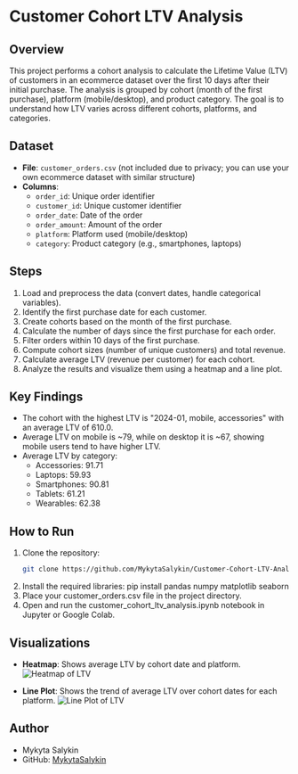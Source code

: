 # Customer Cohort LTV Analysis

## Overview
This project performs a cohort analysis to calculate the Lifetime Value (LTV) of customers in an ecommerce dataset over the first 10 days after their initial purchase. The analysis is grouped by cohort (month of the first purchase), platform (mobile/desktop), and product category. The goal is to understand how LTV varies across different cohorts, platforms, and categories.

## Dataset
- **File**: `customer_orders.csv` (not included due to privacy; you can use your own ecommerce dataset with similar structure)
- **Columns**:
  - `order_id`: Unique order identifier
  - `customer_id`: Unique customer identifier
  - `order_date`: Date of the order
  - `order_amount`: Amount of the order
  - `platform`: Platform used (mobile/desktop)
  - `category`: Product category (e.g., smartphones, laptops)

## Steps
1. Load and preprocess the data (convert dates, handle categorical variables).
2. Identify the first purchase date for each customer.
3. Create cohorts based on the month of the first purchase.
4. Calculate the number of days since the first purchase for each order.
5. Filter orders within 10 days of the first purchase.
6. Compute cohort sizes (number of unique customers) and total revenue.
7. Calculate average LTV (revenue per customer) for each cohort.
8. Analyze the results and visualize them using a heatmap and a line plot.

## Key Findings
- The cohort with the highest LTV is "2024-01, mobile, accessories" with an average LTV of 610.0.
- Average LTV on mobile is ~79, while on desktop it is ~67, showing mobile users tend to have higher LTV.
- Average LTV by category:
  - Accessories: 91.71
  - Laptops: 59.93
  - Smartphones: 90.81
  - Tablets: 61.21
  - Wearables: 62.38

## How to Run
1. Clone the repository:
   ```bash
   git clone https://github.com/MykytaSalykin/Customer-Cohort-LTV-Analysis.git
2. Install the required libraries:
   pip install pandas numpy matplotlib seaborn
3. Place your customer_orders.csv file in the project directory.
4. Open and run the customer_cohort_ltv_analysis.ipynb notebook in Jupyter or Google Colab.

## Visualizations
- **Heatmap**: Shows average LTV by cohort date and platform.
  ![Heatmap of LTV](heatmap_ltv.png)

- **Line Plot**: Shows the trend of average LTV over cohort dates for each platform.
  ![Line Plot of LTV](lineplot_ltv.png)

## Author

- Mykyta Salykin
- GitHub: [MykytaSalykin](https://github.com/MykytaSalykin)
